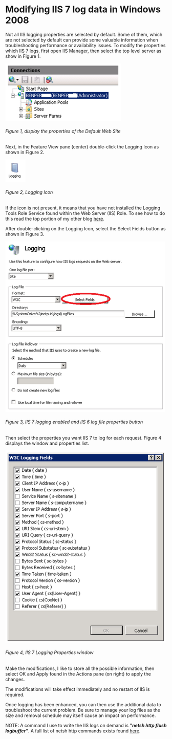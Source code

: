 # Modifying IIS 7 log data in Windows 2008

Not all IIS logging properties are selected by default.  Some of them, which are not selected by default can provide some valuable information when troubleshooting performance or availability issues.
To modify the properties which IIS 7 logs, first open IIS Manager, then select the top level server as show in Figure 1.

![display the properties of the Default Web Site][FIGURE1]
###### Figure 1, display the properties of the Default Web Site

Next, in the Feature View pane (center) double-click the Logging Icon as shown in Figure 2.

![Logging Icon][FIGURE2]
###### Figure 2, Logging Icon

If the icon is not present, it means that you have not installed the Logging Tools Role Service found within the Web Server (IIS) Role.  To see how to do this read the top portion of my other blog [here][LINK1].

After double-clicking on the Logging Icon, select the Select Fields button as shown in Figure 3.

![IIS 7 logging enabled and IIS 6 log file properties button][FIGURE3]
###### Figure 3, IIS 7 logging enabled and IIS 6 log file properties button

Then select the properties you want IIS 7 to log for each request.  Figure 4 displays the window and properties list.

![IIS 7 Logging Properties window][FIGURE4]
###### Figure 4, IIS 7 Logging Properties window

Make the modifications, I like to store all the possible information, then select OK and Apply found in the Actions pane (on right) to apply the changes.

The modifications will take effect immediately and no restart of IIS is required.

Once logging has been enhanced, you can then use the additional data to troubleshoot the current problem.  Be sure to manage your log files as the size and removal schedule may itself cause an impact on performance.

NOTE: A command I use to write the IIS logs on demand is ***"netsh http flush logbuffer"***.  A full list of netsh http commands exists found [here][LINK2].

[LINK1]: ../2012/2012-01-enable-and-activate-failed-request-tracing-rules.md
[LINK2]: http://technet.microsoft.com/en-us/library/cc725882(v=WS.10).aspx

[FIGURE1]: ../images/2012/msdn-0155.png "Figure 1, display the properties of the Default Web Site"
[FIGURE2]: ../images/2012/msdn-0156.png "Figure 2, Logging Icon"
[FIGURE3]: ../images/2012/msdn-0157.png "Figure 3, IIS 7 logging enabled and IIS 6 log file properties button"
[FIGURE4]: ../images/2012/msdn-0158.png "Figure 4, IIS 7 Logging Properties window"
